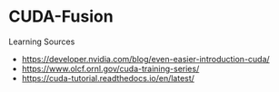 # CUDA-Fusion

Learning Sources
- https://developer.nvidia.com/blog/even-easier-introduction-cuda/
- https://www.olcf.ornl.gov/cuda-training-series/
- https://cuda-tutorial.readthedocs.io/en/latest/
